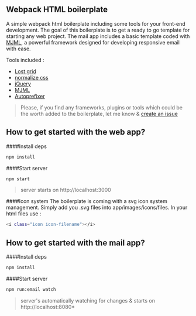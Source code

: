 
Webpack HTML boilerplate
-------
A simple webpack html boilerplate including some tools for your front-end development. The goal of this boilerplate is to get a ready to go template for starting any web project. The mail app includes a basic template coded with [MJML](https://github.com/mjmlio/mjml), a powerful framework designed for developing responsive email with ease.

Tools included :

 - [Lost grid](https://github.com/peterramsing/lost)
 - [normalize css](https://necolas.github.io/normalize.css/)
 - [jQuery](https://jquery.com/)
 - [MJML](https://mjml.io/)
 - [Autoprefixer](https://github.com/autoprefixer)

> Please, if you find any frameworks, plugins or tools which could be the worth added to the boilerplate, let me know & [create an issue](https://github.com/pixelize/webpack-html-boilerplate/issues)


How to get started with the web app?
-------
####Install deps
```sh
npm install
```
####Start server
```sh
npm start
```
> server starts on http://localhost:3000

####Icon system
The boilerplate is coming with a svg icon system management. Simply add you .svg files into app/images/icons/files.
In your html files use : 
```sh
<i class="icon icon-filename"></i>
```


How to get started with the mail app?
-------
####Install deps
```sh
npm install
```
####Start server
```sh
npm run:email watch
```
> server's automatically watching for changes & starts on http://localhost:8080*
